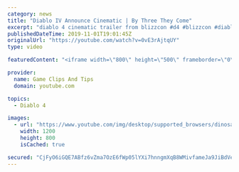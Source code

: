```yaml
---
category: news
title: "Diablo IV Announce Cinematic | By Three They Come"
excerpt: "diablo 4 cinematic trailer from blizzcon #d4 #blizzcon #diablo."
publishedDateTime: 2019-11-01T19:01:45Z
originalUrl: "https://youtube.com/watch?v=0vE3rAjtqUY"
type: video

featuredContent: "<iframe width=\"800\" height=\"500\" frameborder=\"0\" src=\"https://www.youtube.com/embed/0vE3rAjtqUY\" allow=\"accelerometer; autoplay; encrypted-media; gyroscope; picture-in-picture\" allowfullscreen></iframe>"

provider:
  name: Game Clips And Tips
  domain: youtube.com

topics:
  - Diablo 4

images:
  - url: "https://www.youtube.com/img/desktop/supported_browsers/dinosaur.png"
    width: 1200
    height: 800
    isCached: true

secured: "CjFyO6iGQE7ABfz6vZma7OzE6fWp05lYXi7hnngmXqB8WMivfameJa9JiBdVekvPEdj7qJpYR6oUl+2GcIirxxpPC1JqG24uF8+6BONKirgy2OwKBcj+6OLyaSWqRLex75QdpL+FXWQoG7LI9wp6oT3lklChlyP8NmKh2E0+hHI42eXQtX0tBAKu6W/ZfOy+Ji932DB1OlXoSro5D0dWw0HUPQ4dQryBomfomoh0ZfUt0J8Lqlc5pOgvQsZAWZlbFWDWeF6II93OW7D95wZVrGjOUxAvLPWoAjNoIKnB/SRQGZXdJE6sxzHkrEpDK3iuk1PH8qkRM7RKhGKVDH0fPQLDYMKIbWeTEggQ+C9nxJMGXwAqvnn7msq0bB+9/sIcmDuui9RcJKN8bjQB4x/+kA==;zYz3K9H30gGzKgt3PK5t0Q=="
---
```


